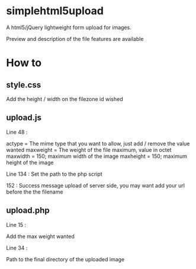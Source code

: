 # simplehtml5upload

A html5/jQuery lightweight form upload for images.

Preview and description of the file features are available

# How to

style.css
---------

Add the height / width on the filezone id wished

upload.js
---------
Line 48 :

actype = The mime type that you want to allow, just add / remove the value wanted 
maxweight = The weight of the file maximum, value in octet
maxwidth = 150; maximum width of the image
maxheight = 150; maximum height of the image

Line 134 : Set the path to the php script

152 : Success message upload of server side, you may want add your url before the the filename

upload.php
----------

Line 15 :

Add the max weight wanted

Line 34 :

Path to the final directory of the uploaded image
